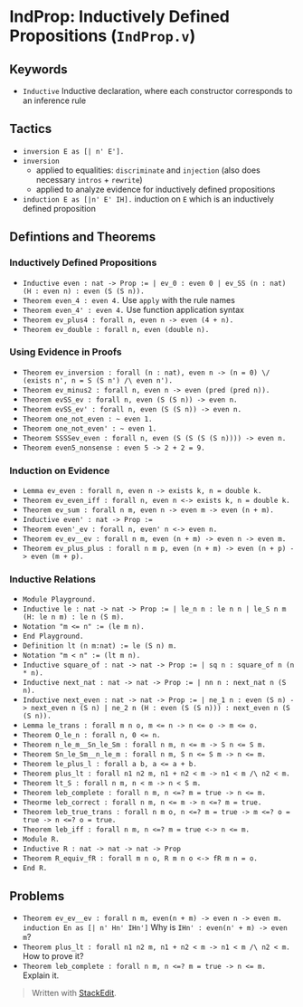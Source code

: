 ﻿# IndProp: Inductively Defined Propositions (`IndProp.v`)

## Keywords
- `Inductive` Inductive declaration, where each constructor corresponds to an inference rule

## Tactics
- `inversion E as [| n' E'].`
- `inversion`
	- applied to equalities: `discriminate` and `injection` (also does necessary `intros` + `rewrite`)
	- applied to analyze evidence for inductively defined propositions
- `induction E as [|n' E' IH].` induction on `E` which is an inductively defined proposition
 
## Defintions and Theorems
### Inductively Defined Propositions
- `Inductive even : nat -> Prop := | ev_0 : even 0 | ev_SS (n : nat) (H : even n) : even (S (S n)).`
- `Theorem even_4 : even 4.` Use `apply` with the rule names
- `Theorem even_4' : even 4.` Use function application syntax
- `Theorem ev_plus4 : forall n, even n -> even (4 + n).`
- `Theorem ev_double : forall n, even (double n).`

### Using Evidence in Proofs
- `Theorem ev_inversion : forall (n : nat), even n -> (n = 0) \/ (exists n', n = S (S n') /\ even n').`
- `Theorem ev_minus2 : forall n, even n -> even (pred (pred n)).`
- `Theorem evSS_ev : forall n, even (S (S n)) -> even n.`
- `Theorem evSS_ev' : forall n, even (S (S n)) -> even n.`
- `Theorem one_not_even : ~ even 1.`
- `Theorem one_not_even' : ~ even 1.`
- `Theorem SSSSev_even : forall n, even (S (S (S (S n)))) -> even n.`
- `Theorem even5_nonsense : even 5 -> 2 + 2 = 9.`

### Induction on Evidence
- `Lemma ev_even : forall n, even n -> exists k, n = double k.`
- `Theorem ev_even_iff : forall n, even n <-> exists k, n = double k.`
- `Theorem ev_sum : forall n m, even n -> even m -> even (n + m).`
- `Inductive even' : nat -> Prop := `
- `Theorem even'_ev : forall n, even' n <-> even n.`
- `Theorem ev_ev__ev : forall n m, even (n + m) -> even n -> even m.`
- `Theorem ev_plus_plus : forall n m p, even (n + m) -> even (n + p) -> even (m + p).`

### Inductive Relations
- `Module Playground.`
- `Inductive le : nat -> nat -> Prop := | le_n n : le n n | le_S n m (H: le n m) : le n (S m).`
- `Notation "m <= n" := (le m n).`
- `End Playground.`
- `Definition lt (n m:nat) := le (S n) m.`
- `Notation "m < n" := (lt m n).`
- `Inductive square_of : nat -> nat -> Prop := | sq n : square_of n (n * n).`
- `Inductive next_nat : nat -> nat -> Prop := | nn n : next_nat n (S n).`
- `Inductive next_even : nat -> nat -> Prop :=
  | ne_1 n : even (S n) -> next_even n (S n)
  | ne_2 n (H : even (S (S n))) : next_even n (S (S n)).`
- `Lemma le_trans : forall m n o, m <= n -> n <= o -> m <= o.`
- `Theorem O_le_n : forall n, 0 <= n.`
- `Theorem n_le_m__Sn_le_Sm : forall n m, n <= m -> S n <= S m.`
- `Theorem Sn_le_Sm__n_le_m : forall n m, S n <= S m -> n <= m.`
- `Theorem le_plus_l : forall a b, a <= a + b.`
- `Theorem plus_lt : forall n1 n2 m, n1 + n2 < m -> n1 < m /\ n2 < m.`
- `Theorem lt_S : forall n m, n < m -> n < S m.`
- `Theorem leb_complete : forall n m, n <=? m = true -> n <= m.`
- `Theorme leb_correct : forall n m, n <= m -> n <=? m = true.`
- `Theorem leb_true_trans : forall n m o, n <=? m = true -> m <=? o = true -> n <=? o = true.`
- `Theorem leb_iff : forall n m, n <=? m = true <-> n <= m.`
- `Module R.`
- `Inductive R : nat -> nat -> nat -> Prop`
- `Theorem R_equiv_fR : forall m n o, R m n o <-> fR m n = o.`
- `End R.`

## Problems
- `Theorem ev_ev__ev : forall n m, even(n + m) -> even n -> even m.` `induction En as [| n' Hn' IHn']` Why is `IHn' : even(n' + m) -> even m`?
- `Theorem plus_lt : forall n1 n2 m, n1 + n2 < m -> n1 < m /\ n2 < m.` How to prove it?
- `Theorem leb_complete : forall n m, n <=? m = true -> n <= m.` Explain it.

> Written with [StackEdit](https://stackedit.io/).
